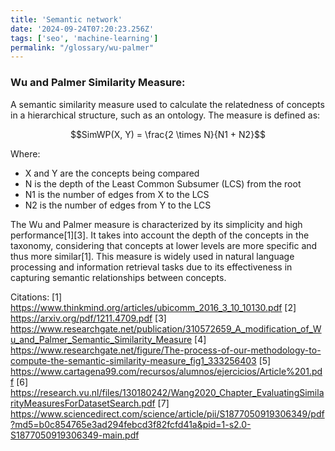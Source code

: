 ```yaml
---
title: 'Semantic network'
date: '2024-09-24T07:20:23.256Z'
tags: ['seo', 'machine-learning']
permalink: "/glossary/wu-palmer"
---
```

### Wu and Palmer Similarity Measure:

A semantic similarity measure used to calculate the relatedness of concepts in a hierarchical structure, such as an ontology. The measure is defined as:

$$SimWP(X, Y) = \frac{2 \times N}{N1 + N2}$$

Where:
- X and Y are the concepts being compared
- N is the depth of the Least Common Subsumer (LCS) from the root
- N1 is the number of edges from X to the LCS
- N2 is the number of edges from Y to the LCS

The Wu and Palmer measure is characterized by its simplicity and high performance[1][3]. It takes into account the depth of the concepts in the taxonomy, considering that concepts at lower levels are more specific and thus more similar[1]. This measure is widely used in natural language processing and information retrieval tasks due to its effectiveness in capturing semantic relationships between concepts.

Citations:
[1] https://www.thinkmind.org/articles/ubicomm_2016_3_10_10130.pdf
[2] https://arxiv.org/pdf/1211.4709.pdf
[3] https://www.researchgate.net/publication/310572659_A_modification_of_Wu_and_Palmer_Semantic_Similarity_Measure
[4] https://www.researchgate.net/figure/The-process-of-our-methodology-to-compute-the-semantic-similarity-measure_fig1_333256403
[5] https://www.cartagena99.com/recursos/alumnos/ejercicios/Article%201.pdf
[6] https://research.vu.nl/files/130180242/Wang2020_Chapter_EvaluatingSimilarityMeasuresForDatasetSearch.pdf
[7] https://www.sciencedirect.com/science/article/pii/S1877050919306349/pdf?md5=b0c854765e3ad294febcd3f82fcfd41a&pid=1-s2.0-S1877050919306349-main.pdf
